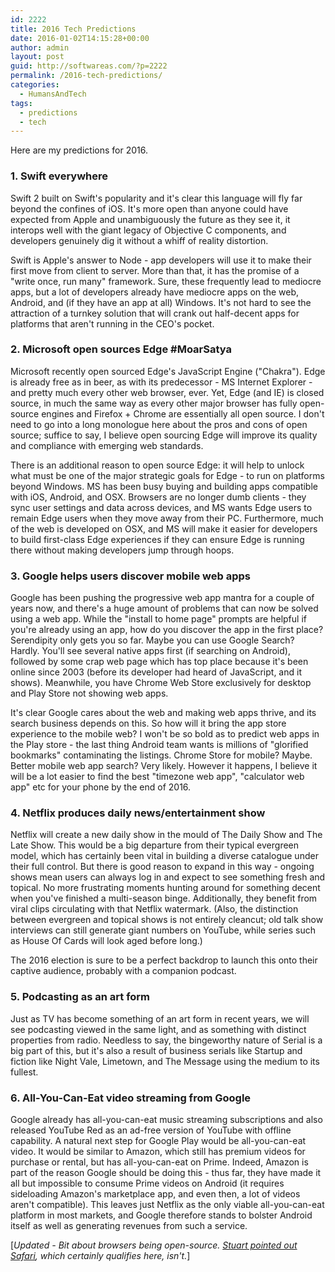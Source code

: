```yaml
---
id: 2222
title: 2016 Tech Predictions
date: 2016-01-02T14:15:28+00:00
author: admin
layout: post
guid: http://softwareas.com/?p=2222
permalink: /2016-tech-predictions/
categories:
  - HumansAndTech
tags:
  - predictions
  - tech
---
```

Here are my predictions for 2016.

### 1. Swift everywhere

Swift 2 built on Swift's popularity and it's clear this language will fly far beyond the confines of iOS. It's more open than anyone could have expected from Apple and unambiguously the future as they see it, it interops well with the giant legacy of Objective C components, and developers genuinely dig it without a whiff of reality distortion.

Swift is Apple's answer to Node - app developers will use it to make their first move from client to server. More than that, it has the promise of a "write once, run many" framework. Sure, these frequently lead to mediocre apps, but a lot of developers already have mediocre apps on the web, Android, and (if they have an app at all) Windows. It's not hard to see the attraction of a turnkey solution that will crank out half-decent apps for platforms that aren't running in the CEO's pocket.

### 2. Microsoft open sources Edge #MoarSatya

Microsoft recently open sourced Edge's JavaScript Engine ("Chakra"). Edge is already free as in beer, as with its predecessor - MS Internet Explorer - and pretty much every other web browser, ever. Yet, Edge (and IE) is closed source, in much the same way as every other major browser has fully open-source engines and Firefox + Chrome are essentially all open source. I don't need to go into a long monologue here about the pros and cons of open source; suffice to say, I believe open sourcing Edge will improve its quality and compliance with emerging web standards.

There is an additional reason to open source Edge: it will help to unlock what must be one of the major strategic goals for Edge - to run on platforms beyond Windows. MS has been busy buying and building apps compatible with iOS, Android, and OSX. Browsers are no longer dumb clients - they sync user settings and data across devices, and MS wants Edge users to remain Edge users when they move away from their PC. Furthermore, much of the web is developed on OSX, and MS will make it easier for developers to build first-class Edge experiences if they can ensure Edge is running there without making developers jump through hoops.

### 3. Google helps users discover mobile web apps

Google has been pushing the progressive web app mantra for a couple of years now, and there's a huge amount of problems that can now be solved using a web app. While the "install to home page" prompts are helpful if you're already using an app, how do you discover the app in the first place? Serendipity only gets you so far. Maybe you can use Google Search? Hardly. You'll see several native apps first (if searching on Android), followed by some crap web page which has top place because it's been online since 2003 (before its developer had heard of JavaScript, and it shows). Meanwhile, you have Chrome Web Store exclusively for desktop and Play Store not showing web apps.

It's clear Google cares about the web and making web apps thrive, and its search business depends on this. So how will it bring the app store experience to the mobile web? I won't be so bold as to predict web apps in the Play store - the last thing Android team wants is millions of "glorified bookmarks" contaminating the listings. Chrome Store for mobile? Maybe. Better mobile web app search? Very likely. However it happens, I believe it will be a lot easier to find the best "timezone web app", "calculator web app" etc for your phone by the end of 2016.

### 4. Netflix produces daily news/entertainment show

Netflix will create a new daily show in the mould of The Daily Show and The Late Show. This would be a big departure from their typical evergreen model, which has certainly been vital in building a diverse catalogue under their full control. But there is good reason to expand in this way - ongoing shows mean users can always log in and expect to see something fresh and topical. No more frustrating moments hunting around for something decent when you've finished a multi-season binge. Additionally, they benefit from viral clips circulating with that Netflix watermark. (Also, the distinction between evergreen and topical shows is not entirely cleancut; old talk show interviews can still generate giant numbers on YouTube, while series such as House Of Cards will look aged before long.)

The 2016 election is sure to be a perfect backdrop to launch this onto their captive audience, probably with a companion podcast.

### 5. Podcasting as an art form

Just as TV has become something of an art form in recent years, we will see podcasting viewed in the same light, and as something with distinct properties from radio. Needless to say, the bingeworthy nature of Serial is a big part of this, but it's also a result of business serials like Startup and fiction like Night Vale, Limetown, and The Message using the medium to its fullest.

### 6. All-You-Can-Eat video streaming from Google

Google already has all-you-can-eat music streaming subscriptions and also released YouTube Red as an ad-free version of YouTube with offline capability. A natural next step for Google Play would be all-you-can-eat video. It would be similar to Amazon, which still has premium videos for purchase or rental, but has all-you-can-eat on Prime. Indeed, Amazon is part of the reason Google should be doing this - thus far, they have made it all but impossible to consume Prime videos on Android (it requires sideloading Amazon's marketplace app, and even then, a lot of videos aren't compatible). This leaves just Netflix as the only viable all-you-can-eat platform in most markets, and Google therefore stands to bolster Android itself as well as generating revenues from such a service.

[_Updated - Bit about browsers being open-source. [Stuart pointed out Safari](https://twitter.com/sil/status/683293929526145024), which certainly qualifies here, isn't._]